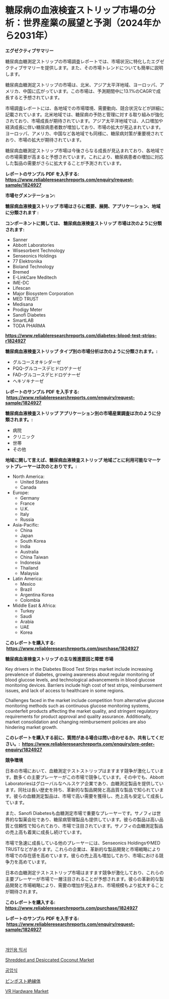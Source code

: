 <p><h1>糖尿病の血液検査ストリップ市場の分析：世界産業の展望と予測（2024年から2031年）</h1></p><p><strong>エグゼクティブサマリー</strong></p>
<p><p>糖尿病血糖測定ストリップの市場調査レポートでは、市場状況に特化したエグゼクティブサマリーを提供します。また、その市場トレンドについても簡単に説明します。</p><p>糖尿病血糖測定ストリップの市場は、北米、アジア太平洋地域、ヨーロッパ、アメリカ、中国に広がっています。この市場は、予測期間中に13.1%のCAGRで成長すると予想されています。</p><p>市場調査レポートには、各地域での市場環境、需要動向、競合状況などが詳細に記載されています。北米地域では、糖尿病の予防と管理に対する取り組みが強化されており、市場成長が期待されています。アジア太平洋地域では、人口増加や経済成長に伴い糖尿病患者数が増加しており、市場の拡大が見込まれています。ヨーロッパ、アメリカ、中国など各地域でも同様に、糖尿病対策が重要視されており、市場の拡大が期待されています。</p><p>糖尿病血糖測定ストリップ市場は今後さらなる成長が見込まれており、各地域での市場需要が高まると予想されています。これにより、糖尿病患者の増加に対応した製品の需要がさらに拡大することが予測されています。</p></p>
<p><strong>レポートのサンプル PDF を入手する: <a href="https://www.reliableresearchreports.com/enquiry/request-sample/1824927">https://www.reliableresearchreports.com/enquiry/request-sample/1824927</a></strong></p>
<p><strong>市場セグメンテーション:</strong></p>
<p><strong> 糖尿病血液検査ストリップ 市場はさらに概要、展開、アプリケーション、地域に分類されます :</strong></p>
<p><strong>コンポーネントに関しては、 糖尿病血液検査ストリップ 市場は次のように分類されます: &nbsp;</strong></p>
<p><ul><li>Sanner</li><li>Abbott Laboratories</li><li>Wisesorbent Technology</li><li>Senseonics Holdings</li><li>77 Elektronika</li><li>Bioland Technology</li><li>Bremed</li><li>E-LinkCare Meditech</li><li>IME-DC</li><li>Lifescan</li><li>Major Biosystem Corporation</li><li>MED TRUST</li><li>Medisana</li><li>Prodigy Meter</li><li>Sanofi Diabetes</li><li>SmartLAB</li><li>TODA PHARMA</li></ul></p>
<p><strong><a href="https://www.reliableresearchreports.com/diabetes-blood-test-strips-r1824927">https://www.reliableresearchreports.com/diabetes-blood-test-strips-r1824927</a></strong></p>
<p><strong> 糖尿病血液検査ストリップ タイプ別の市場分析は次のように分類されます。:</strong></p>
<p><ul><li>グルコースオキシダーゼ</li><li>PQQ-グルコースデヒドロゲナーゼ</li><li>FAD-グルコースデヒドロゲナーゼ</li><li>ヘキソキナーゼ</li></ul></p>
<p><strong>レポートのサンプル PDF を入手する: &nbsp;<a href="https://www.reliableresearchreports.com/enquiry/request-sample/1824927">https://www.reliableresearchreports.com/enquiry/request-sample/1824927</a></strong></p>
<p><strong> 糖尿病血液検査ストリップ アプリケーション別の市場産業調査は次のように分類されます。:</strong></p>
<p><ul><li>病院</li><li>クリニック</li><li>世帯</li><li>その他</li></ul></p>
<p><strong>地域に関して言えば、糖尿病血液検査ストリップ 地域ごとに利用可能なマーケットプレーヤーは次のとおりです。:</strong></p>
<p><ul>
    <li>
        North America:
        <ul>
            <li>United States</li>
            <li>Canada</li>
        </ul>
    </li>
    <li>
        Europe:
        <ul>
            <li>Germany</li>
            <li>France</li>
            <li>U.K.</li>
            <li>Italy</li>
            <li>Russia</li>
        </ul>
    </li>
    <li>
        Asia-Pacific:
        <ul>
            <li>China</li>
            <li>Japan</li>
            <li>South Korea</li>
            <li>India</li>
            <li>Australia</li>
            <li>China Taiwan</li>
            <li>Indonesia</li>
            <li>Thailand</li>
            <li>Malaysia</li>
        </ul>
    </li>
    <li>
        Latin America:
        <ul>
            <li>Mexico</li>
            <li>Brazil</li>
            <li>Argentina Korea</li>
            <li>Colombia</li>
        </ul>
    </li>
    <li>
        Middle East & Africa:
        <ul>
            <li>Turkey</li>
            <li>Saudi</li>
            <li>Arabia</li>
            <li>UAE</li>
            <li>Korea</li>
        </ul>
    </li>
    </ul></p>
<p><strong>このレポートを購入する: &nbsp;<a href="https://www.reliableresearchreports.com/purchase/1824927">https://www.reliableresearchreports.com/purchase/1824927</a></strong></p>
<p><strong>糖尿病血液検査ストリップ の主な推進要因と障壁 市場</strong></p>
<p><p>Key drivers in the Diabetes Blood Test Strips market include increasing prevalence of diabetes, growing awareness about regular monitoring of blood glucose levels, and technological advancements in blood glucose monitoring devices. Barriers include high cost of test strips, reimbursement issues, and lack of access to healthcare in some regions.</p><p>Challenges faced in the market include competition from alternative glucose monitoring methods such as continuous glucose monitoring systems, counterfeit products affecting the market quality, and stringent regulatory requirements for product approval and quality assurance. Additionally, market consolidation and changing reimbursement policies are also hindering market growth.</p></p>
<p><strong>このレポートを購入する前に、質問がある場合は問い合わせるか、共有してください。:&nbsp; <a href="https://www.reliableresearchreports.com/enquiry/pre-order-enquiry/1824927">https://www.reliableresearchreports.com/enquiry/pre-order-enquiry/1824927</a></strong></p>
<p><strong>競争環境</strong></p>
<p><p>日本の市場において、血糖測定テストストリップはますます競争が激化しています。数多くの主要プレーヤーがこの市場で競争しています。その中でも、Abbott Laboratoriesはグローバルなヘルスケア企業であり、血糖測定製品を提供しています。同社は長い歴史を持ち、革新的な製品開発と高品質な製品で知られています。彼らの血糖測定製品は、市場で高い需要を獲得し、売上高も安定して成長しています。</p><p>また、Sanofi Diabetesも血糖測定市場で重要なプレーヤーです。サノフィは世界的な製薬会社であり、糖尿病管理製品も提供しています。彼らの製品は高い品質と信頼性で知られており、市場で注目されています。サノフィの血糖測定製品の売上高も着実に成長し続けています。</p><p>市場で急速に成長している他のプレーヤーには、Senseonics HoldingsやMED TRUSTなどがあります。これらの企業は、革新的な製品開発と市場戦略により市場での存在感を高めています。彼らの売上高も増加しており、市場における競争力を高めています。</p><p>日本の血糖測定テストストリップ市場はますます競争が激化しており、これらの主要プレーヤーが市場で一層注目されることが予想されます。彼らの革新的な製品開発と市場戦略により、需要の増加が見込まれ、市場規模もより拡大することが期待されます。</p></p>
<p><strong>このレポートを購入する: &nbsp; <a href="https://www.reliableresearchreports.com/purchase/1824927">https://www.reliableresearchreports.com/purchase/1824927</a></strong></p>
<p><strong>レポートのサンプル PDF を入手する: &nbsp;<a href="https://www.reliableresearchreports.com/enquiry/request-sample/1824927">https://www.reliableresearchreports.com/enquiry/request-sample/1824927</a></strong><strong></strong></p>
<p>&nbsp;</p>
<p><p><a href="https://medium.com/@leigh.tymms/%EA%B0%9C%EC%9D%B8-%EB%AF%B9%EC%84%9C-%EC%8B%9C%EC%9E%A5-2031%EB%85%84%EA%B9%8C%EC%A7%80%EC%9D%98-%EB%8F%99%ED%96%A5-%EC%98%88%EC%B8%A1-%EB%B0%8F-%EA%B2%BD%EC%9F%81-%EB%B6%84%EC%84%9D-e49c3b9579cb">개인용 믹서</a></p><p><a href="https://www.linkedin.com/pulse/shredded-desiccated-coconut-market-size-outlook-forecast-2024-9jhef?trackingId=1BXD%2BAOPq5tufELTc%2BtS3w%3D%3D">Shredded and Desiccated Coconut Market</a></p><p><a href="https://github.com/RichardLueilwitz787/Market-Research-Report-List-1/blob/main/650184428954.md">공압식</a></p><p><a href="https://github.com/JacksonWiza1924/Market-Research-Report-List-1/blob/main/702968231442.md">ピンポスト絶縁体</a></p><p><a href="https://www.linkedin.com/pulse/vr-hardware-market-analysis-sze-forecasted-period-from-2024-2031-8tj5f?trackingId=N26PyabtOLXta5e1kR3oOw%3D%3D">VR Hardware Market</a></p></p>